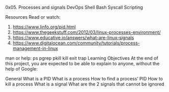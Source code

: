 0x05. Processes and signals
DevOps Shell Bash Syscall Scripting

Resources
Read or watch:

1. https://www.linfo.org/pid.html
2. https://www.thegeekstuff.com/2012/03/linux-processes-environment/
3. https://www.educative.io/answers/what-are-linux-signals
4. https://www.digitalocean.com/community/tutorials/process-management-in-linux


man or help:
ps
pgrep
pkill
kill
exit
trap
Learning Objectives
At the end of this project, you are expected to be able to explain to anyone, without the help of Google:

General
What is a PID
What is a process
How to find a process’ PID
How to kill a process
What is a signal
What are the 2 signals that cannot be ignored
